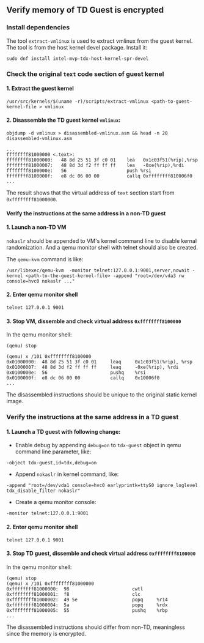 ## Verify memory of TD Guest is encrypted

### Install dependencies

The tool `extract-vmlinux` is used to extract vmlinux from the guest kernel. The tool is from
the host kernel devel package. Install it:

```
sudo dnf install intel-mvp-tdx-host-kernel-spr-devel
```

### Check the original `text` code section of guest kernel

#### 1. Extract the guest kernel

```
/usr/src/kernels/$(uname -r)/scripts/extract-vmlinux <path-to-guest-kernel-file > vmlinux
```

#### 2. Disassemble the TD guest kernel `vmlinux`:

```
objdump -d vmlinux > disassembled-vmlinux.asm && head -n 20 disassembled-vmlinux.asm

...
ffffffff81000000 <.text>:
ffffffff81000000:   48 8d 25 51 3f c0 01    lea   0x1c03f51(%rip),%rsp
ffffffff81000007:   48 8d 3d f2 ff ff ff    lea   -0xe(%rip),%rdi
ffffffff8100000e:   56                      push %rsi
ffffffff8100000f:   e8 dc 06 00 00          callq 0xffffffff810006f0
...
```

The result shows that the virtual address of `text` section start from `0xffffffff81000000`.

#### Verify the instructions at the same address in a non-TD guest

#### 1. Launch a non-TD VM

`nokaslr` should be appended to VM's kernel command line to disable kernal randomization.
And a qemu monitor shell with telnet should also be created.

The `qemu-kvm` command is like:

```
/usr/libexec/qemu-kvm  -monitor telnet:127.0.0.1:9001,server,nowait -kernel <path-to-the-guest-kernel-file> -append "root=/dev/vda3 rw console=hvc0 nokaslr ..."
```

#### 2. Enter qemu monitor shell

```
telnet 127.0.0.1 9001
```

#### 3. Stop VM, dissemble and check virtual address `0xffffffff8100000`

In the qemu monitor shell:

```
(qemu) stop

(qemu) x /10i 0xffffffff8100000
0x01000000:  48 8d 25 51 3f c0 01     leaq     0x1c03f51(%rip), %rsp
0x01000007:  48 8d 3d f2 ff ff ff     leaq     -0xe(%rip), %rdi
0x0100000e:  56                       pushq    %rsi
0x0100000f:  e8 dc 06 00 00           callq    0x10006f0
...
```

The disassembled instructions should be unique to the original static kernel image.

### Verify the instructions at the same address in a TD guest

#### 1. Launch a TD guest with following change:

- Enable debug by appending `debug=on` to `tdx-guest` object in qemu command line parameter, like:

```
-object tdx-guest,id=tdx,debug=on
```

- Append `nokaslr` in kernel command, like:

```
-append "root=/dev/vda1 console=hvc0 earlyprintk=ttyS0 ignore_loglevel tdx_disable_filter nokaslr"

```

- Create a qemu monitor console:

```
-monitor telnet:127.0.0.1:9001
```

#### 2. Enter qemu monitor shell

```
telnet 127.0.0.1 9001
```

#### 3. Stop TD guest, dissemble and check virtual address `0xffffffff8100000`

In the qemu monitor shell:

```
(qemu) stop
(qemu) x /10i 0xffffffff81000000
0xffffffff81000000:  98                       cwtl
0xffffffff81000001:  f8                       clc
0xffffffff81000002:  49 5e                    popq     %r14
0xffffffff81000004:  5a                       popq     %rdx
0xffffffff81000005:  55                       pushq    %rbp
...
```

The  disassembled instructions should differ from non-TD, meaningless since the memory is encrypted.
